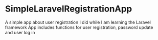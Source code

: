 # SimpleLaravelRegistrationApp
A simple app about user registration I did while I am learning the Laravel framework
App includes functions for user registration, password update and user log in
